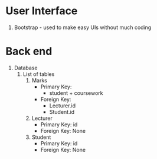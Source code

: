 # User Interface
1. Bootstrap - used to make easy UIs without much coding

# Back end
1. Database
    1. List of tables
        1. Marks
            * Primary Key:
                * student + coursework
            * Foreign Key:
                * Lecturer.id
                * Student.id
        1. Lecturer
            * Primary Key: id
            * Foreign Key: None
        1. Student
            * Primary Key: id
            * Foreign Key: None
